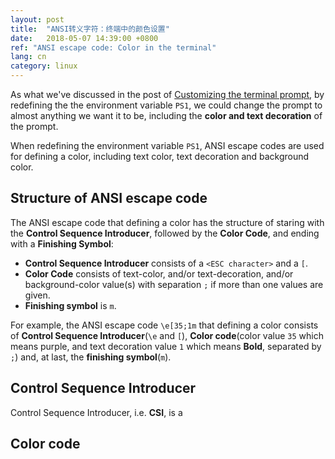 ```yaml
---
layout: post
title:  "ANSI转义字符：终端中的颜色设置"
date:   2018-05-07 14:39:00 +0800
ref: "ANSI escape code: Color in the terminal"
lang: cn
category: linux
---
```


As what we've discussed in the post of [Customizing the terminal prompt](/2018/05/06/customizing-the-terminal-prompt),
by redefining the the environment variable ```PS1```, we could change the prompt
to almost anything we want it to be, including the **color and text decoration**
of the prompt.

When redefining the environment variable ```PS1```, ANSI escape codes are used
for defining a color, including text color, text decoration and background color.

## Structure of ANSI escape code
The ANSI escape code that defining a color has the structure of staring
with the **Control Sequence Introducer**, followed by the **Color Code**, and
ending with a **Finishing Symbol**:
* **Control Sequence Introducer** consists of a ```<ESC character>``` and a ```[```.
* **Color Code** consists of text-color, and/or text-decoration, and/or
background-color value(s) with separation ```;``` if more than one values are
given.
* **Finishing symbol** is ```m```.

For example, the ANSI escape code ```\e[35;1m``` that defining a color consists
of **Control Sequence Introducer**(```\e``` and ```[```), **Color code**(color
value ```35``` which means purple, and text decoration value ```1``` which
means **Bold**, separated by ```;```) and, at last, the **finishing symbol**(```m```).

## Control Sequence Introducer
Control Sequence Introducer, i.e. **CSI**, is a
## Color code
